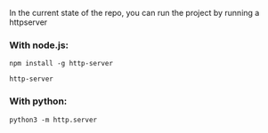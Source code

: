 In the current state of the repo, you can run the project by running a httpserver

### With node.js:

```npm install -g http-server```

```http-server```

### With python:
```python3 -m http.server```